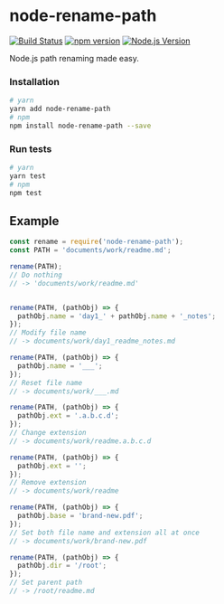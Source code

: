 # node-rename-path

[![Build Status](https://travis-ci.org/mgenware/node-rename-path.svg?branch=master)](http://travis-ci.org/mgenware/node-rename-path)
[![npm version](https://badge.fury.io/js/node-rename-path.svg)](https://badge.fury.io/js/node-rename-path)
[![Node.js Version](http://img.shields.io/node/v/node-rename-path.svg)](https://nodejs.org/en/)

Node.js path renaming made easy.

### Installation
```sh
# yarn
yarn add node-rename-path
# npm
npm install node-rename-path --save
```

### Run tests
```sh
# yarn
yarn test
# npm
npm test
```

## Example
```javascript
const rename = require('node-rename-path');
const PATH = 'documents/work/readme.md';

rename(PATH);
// Do nothing
// -> 'documents/work/readme.md'


rename(PATH, (pathObj) => {
  pathObj.name = 'day1_' + pathObj.name + '_notes';
});
// Modify file name
// -> documents/work/day1_readme_notes.md

rename(PATH, (pathObj) => {
  pathObj.name = '___';
});
// Reset file name
// -> documents/work/___.md

rename(PATH, (pathObj) => {
  pathObj.ext = '.a.b.c.d';
});
// Change extension
// -> documents/work/readme.a.b.c.d

rename(PATH, (pathObj) => {
  pathObj.ext = '';
});
// Remove extension
// -> documents/work/readme

rename(PATH, (pathObj) => {
  pathObj.base = 'brand-new.pdf';
});
// Set both file name and extension all at once
// -> documents/work/brand-new.pdf

rename(PATH, (pathObj) => {
  pathObj.dir = '/root';
});
// Set parent path
// -> /root/readme.md
```